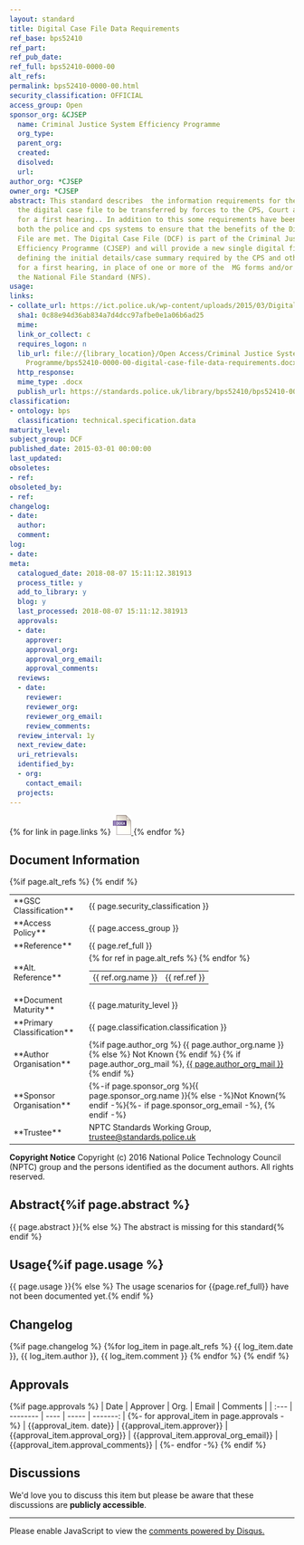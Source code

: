 ```yaml
---
layout: standard
title: Digital Case File Data Requirements
ref_base: bps52410
ref_part:
ref_pub_date:
ref_full: bps52410-0000-00
alt_refs:
permalink: bps52410-0000-00.html
security_classification: OFFICIAL
access_group: Open
sponsor_org: &CJSEP
  name: Criminal Justice System Efficiency Programme
  org_type:
  parent_org:
  created:
  disolved:
  url:
author_org: *CJSEP
owner_org: *CJSEP
abstract: This standard describes  the information requirements for the content of
  the digital case file to be transferred by forces to the CPS, Court and Defence
  for a first hearing.. In addition to this some requirements have been added for
  both the police and cps systems to ensure that the benefits of the Digital Case
  File are met. The Digital Case File (DCF) is part of the Criminal Justice System
  Efficiency Programme (CJSEP) and will provide a new single digital file data requirement
  defining the initial details/case summary required by the CPS and other parties
  for a first hearing, in place of one or more of the  MG forms and/or defined by
  the National File Standard (NFS).
usage:
links:
- collate_url: https://ict.police.uk/wp-content/uploads/2015/03/Digital_case_file_100.docx
  sha1: 0c88e94d36ab834a7d4dcc97afbe0e1a06b6ad25
  mime:
  link_or_collect: c
  requires_logon: n
  lib_url: file://{library_location}/Open Access/Criminal Justice System Efficiency
    Programme/bps52410-0000-00-digital-case-file-data-requirements.docx
  http_response:
  mime_type: .docx
  publish_url: https://standards.police.uk/library/bps52410/bps52410-0000-00.docx
classification:
- ontology: bps
  classification: technical.specification.data
maturity_level:
subject_group: DCF
published_date: 2015-03-01 00:00:00
last_updated:
obsoletes:
- ref:
obsoleted_by:
- ref:
changelog:
- date:
  author:
  comment:
log:
- date:
meta:
  catalogued_date: 2018-08-07 15:11:12.381913
  process_title: y
  add_to_library: y
  blog: y
  last_processed: 2018-08-07 15:11:12.381913
  approvals:
  - date:
    approver:
    approval_org:
    approval_org_email:
    approval_comments:
  reviews:
  - date:
    reviewer:
    reviewer_org:
    reviewer_org_email:
    review_comments:
  review_interval: 1y
  next_review_date:
  uri_retrievals:
  identified_by:
  - org:
    contact_email:
  projects:
---
```

{% for link in page.links %}
<a target="_blank" href="{{ link.publish_url }}">
<img src="../images/docx@0.5x.png" alt="{{ page.ref_full }} link" title="{{ page.title }}" style="max-height:35px;">
</a>
{% endfor %}

## Document Information

<table>
<tr><td> **GSC Classification**     </td><td> {{ page.security_classification }} </td></tr>
<tr><td> **Access Policy**          </td><td> {{ page.access_group }} </td></tr>
<tr><td> **Reference**              </td><td> {{ page.ref_full }} </td></tr>
{%if page.alt_refs %}
<tr><td> **Alt. Reference**         </td><td>
    <table>
    {% for ref in page.alt_refs %}
        <tr><td> {{ ref.org.name }} </td><td> {{ ref.ref }} </td></tr>
    {% endfor %}
    </table>
</td></tr>
{% endif %}
<tr><td> **Document Maturity**      </td><td> {{ page.maturity_level }} </td></tr>
<tr><td> **Primary Classification** </td><td> {{ page.classification.classification }} </td></tr>
<tr><td> **Author Organisation**    </td><td>
{%if page.author_org %} {{ page.author_org.name }} {% else %} Not Known {% endif %}
{% if page.author_org_mail %}, <a href="mailto:{{ page.author_org_mail }}?subject={{ page.ref_full }} {{ page.title }}">{{ page.author_org_mail }}</a>{% endif %} </td></tr>
<tr><td> **Sponsor Organisation**   </td><td> {%-if page.sponsor_org %}{{ page.sponsor_org.name }}{% else -%}Not Known{% endif -%}{%- if page.sponsor_org_email -%}, <a href="mailto:{{ page.sponsor_org_email }}?subject={{ page.ref_full }} {{ page.title }}"></a>{% endif -%} </td></tr>
<tr><td> **Trustee**                </td><td> NPTC Standards Working Group, <a href="mailto:trustee@standards.police.uk?subject={{ page.ref_full }} {{ page.title }}">trustee@standards.police.uk</a> </td></tr>
</table>

**Copyright Notice**
Copyright (c) 2016 National Police Technology Council (NPTC) group and the persons identified as the document authors. All rights reserved.

## Abstract{%if page.abstract %}
{{ page.abstract }}{% else %}
The abstract is missing for this standard{% endif %}
        
## Usage{%if page.usage %}
{{ page.usage }}{% else %}
The usage scenarios for {{page.ref_full}} have not been documented yet.{% endif %}

## Changelog
{%if page.changelog %}
{%for log_item in page.alt_refs %}
{{ log_item.date }}, {{ log_item.author }}, {{ log_item.comment }}
{% endfor %}
{% endif %}

## Approvals
{%if page.approvals %}
| Date | Approver | Org. | Email | Comments |
| :--- | -------- | ---- | ----- | -------: |
{%- for approval_item in page.approvals -%}
| {{approval_item. date}} | {{approval_item.approver}} | {{approval_item.approval_org}} | {{approval_item.approval_org_email}} | {{approval_item.approval_comments}} |
{%- endfor -%}
{% endif %}

## Discussions
We'd love you to discuss this item but please be aware that these discussions are **publicly accessible**.
<hr>
<div id="disqus_thread"></div>

<script>

/**
*  RECOMMENDED CONFIGURATION VARIABLES: EDIT AND UNCOMMENT THE SECTION BELOW TO INSERT DYNAMIC VALUES FROM YOUR PLATFORM OR CMS.
*  LEARN WHY DEFINING THESE VARIABLES IS IMPORTANT: https://disqus.com/admin/universalcode/#configuration-variables*/
/*
var disqus_config = function () {
this.page.url = PAGE_URL;  // Replace PAGE_URL with your page's canonical URL variable
this.page.identifier = PAGE_IDENTIFIER; // Replace PAGE_IDENTIFIER with your page's unique identifier variable
};
*/
(function() { // DON'T EDIT BELOW THIS LINE
var d = document, s = d.createElement('script');
s.src = 'https://nptcstandards.disqus.com/embed.js';
s.setAttribute('data-timestamp', +new Date());
(d.head || d.body).appendChild(s);
})();
</script>
<noscript>Please enable JavaScript to view the <a href="https://disqus.com/?ref_noscript">comments powered by Disqus.</a></noscript>


